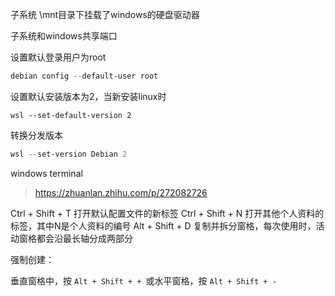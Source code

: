 子系统 \mnt目录下挂载了windows的硬盘驱动器

子系统和windows共享端口

设置默认登录用户为root

```powershell
debian config --default-user root
```

设置默认安装版本为2，当新安装linux时
```
wsl --set-default-version 2 
```

转换分发版本
```powershell
wsl --set-version Debian 2
```

windows terminal

> https://zhuanlan.zhihu.com/p/272082726

Ctrl + Shift + T  打开默认配置文件的新标签
Ctrl + Shift + N  打开其他个人资料的标签，其中N是个人资料的编号
Alt + Shift + D  复制并拆分窗格，每次使用时，活动窗格都会沿最长轴分成两部分

强制创建：

垂直窗格中，按 `Alt + Shift + + `或水平窗格，按 `Alt + Shift + -`